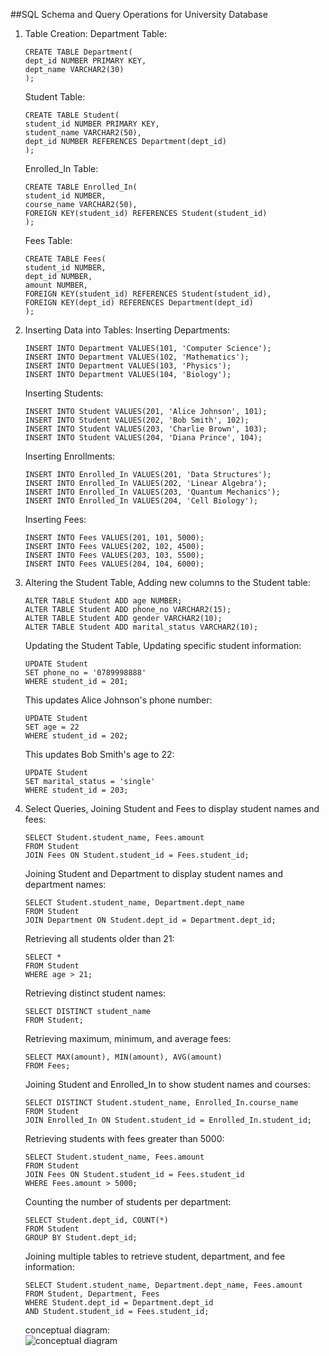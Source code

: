 ##SQL Schema and Query Operations for University Database
      
1. Table Creation:
    Department Table:
    
       CREATE TABLE Department(
       dept_id NUMBER PRIMARY KEY,
       dept_name VARCHAR2(30)
       );

    Student Table:
   
       CREATE TABLE Student(
       student_id NUMBER PRIMARY KEY,
       student_name VARCHAR2(50),
       dept_id NUMBER REFERENCES Department(dept_id)
       );
   
    Enrolled_In Table:

       CREATE TABLE Enrolled_In(
       student_id NUMBER,
       course_name VARCHAR2(50),
       FOREIGN KEY(student_id) REFERENCES Student(student_id)
       );

    Fees Table:

       CREATE TABLE Fees(
       student_id NUMBER,
       dept_id NUMBER,
       amount NUMBER,
       FOREIGN KEY(student_id) REFERENCES Student(student_id),
       FOREIGN KEY(dept_id) REFERENCES Department(dept_id)
       );

2. Inserting Data into Tables:
    Inserting Departments:

       INSERT INTO Department VALUES(101, 'Computer Science');
       INSERT INTO Department VALUES(102, 'Mathematics');
       INSERT INTO Department VALUES(103, 'Physics');
       INSERT INTO Department VALUES(104, 'Biology');

    Inserting Students:

       INSERT INTO Student VALUES(201, 'Alice Johnson', 101);
       INSERT INTO Student VALUES(202, 'Bob Smith', 102);
       INSERT INTO Student VALUES(203, 'Charlie Brown', 103);
       INSERT INTO Student VALUES(204, 'Diana Prince', 104);

    Inserting Enrollments:

       INSERT INTO Enrolled_In VALUES(201, 'Data Structures');
       INSERT INTO Enrolled_In VALUES(202, 'Linear Algebra');
       INSERT INTO Enrolled_In VALUES(203, 'Quantum Mechanics');
       INSERT INTO Enrolled_In VALUES(204, 'Cell Biology');

    Inserting Fees:
   
       INSERT INTO Fees VALUES(201, 101, 5000);
       INSERT INTO Fees VALUES(202, 102, 4500);
       INSERT INTO Fees VALUES(203, 103, 5500);
       INSERT INTO Fees VALUES(204, 104, 6000);
    
3. Altering the Student Table,
    Adding new columns to the Student table:

       ALTER TABLE Student ADD age NUMBER;
       ALTER TABLE Student ADD phone_no VARCHAR2(15);
       ALTER TABLE Student ADD gender VARCHAR2(10);
       ALTER TABLE Student ADD marital_status VARCHAR2(10);

    Updating the Student Table,
    Updating specific student information:

       UPDATE Student
       SET phone_no = '0789998888'
       WHERE student_id = 201;

    This updates Alice Johnson's phone number:

       UPDATE Student
       SET age = 22
       WHERE student_id = 202;

    This updates Bob Smith's age to 22:

       UPDATE Student
       SET marital_status = 'single'
       WHERE student_id = 203;

5. Select Queries,
    Joining Student and Fees to display student names and fees:

       SELECT Student.student_name, Fees.amount
       FROM Student
       JOIN Fees ON Student.student_id = Fees.student_id;

    Joining Student and Department to display student names and department names:

       SELECT Student.student_name, Department.dept_name
       FROM Student
       JOIN Department ON Student.dept_id = Department.dept_id;

    Retrieving all students older than 21:

       SELECT *
       FROM Student
       WHERE age > 21;

    Retrieving distinct student names:

       SELECT DISTINCT student_name
       FROM Student;
    
    Retrieving maximum, minimum, and average fees:

       SELECT MAX(amount), MIN(amount), AVG(amount)
       FROM Fees;

    Joining Student and Enrolled_In to show student names and courses:

       SELECT DISTINCT Student.student_name, Enrolled_In.course_name
       FROM Student
       JOIN Enrolled_In ON Student.student_id = Enrolled_In.student_id;

    Retrieving students with fees greater than 5000:

       SELECT Student.student_name, Fees.amount
       FROM Student
       JOIN Fees ON Student.student_id = Fees.student_id
       WHERE Fees.amount > 5000;

    Counting the number of students per department:

       SELECT Student.dept_id, COUNT(*)
       FROM Student
       GROUP BY Student.dept_id;

     Joining multiple tables to retrieve student, department, and fee information:

       SELECT Student.student_name, Department.dept_name, Fees.amount
       FROM Student, Department, Fees
       WHERE Student.dept_id = Department.dept_id
       AND Student.student_id = Fees.student_id;
     conceptual diagram:  
   ![conceptual diagram](https://github.com/user-attachments/assets/665f8a65-1c93-4aff-8976-8b27f4703bdb)

    
